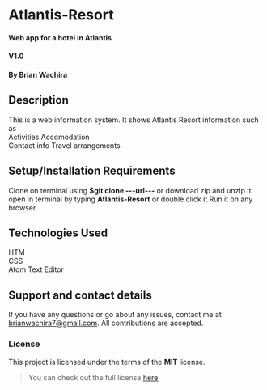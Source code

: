 # Atlantis-Resort
#### Web app for a hotel in Atlantis
#### V1.0
#### By **Brian Wachira**
## Description
This is a web information system. It shows Atlantis Resort information such as<br/>Activities    Accomodation<br/>Contact info    Travel arrangements
## Setup/Installation Requirements
Clone on terminal using **$git clone ---url---** or download zip and unzip it.
open in terminal by typing **Atlantis-Resort** or double click it
Run it on any browser.
## Technologies Used
HTM<br/>
CSS<br/>
Atom Text Editor
## Support and contact details
If you have any questions or go about any issues, contact me at brianwachira7@gmail.com.
All contributions are accepted.
### License
This project is licensed under the terms of the **MIT** license.

>You can check out the full license [here](https://github.com/briananointed/Atlantis-Resort/blob/master/LICENSE)
  
